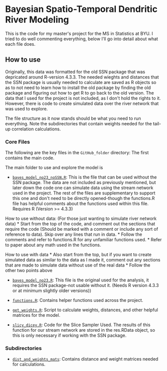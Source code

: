 # Bayesian Spatio-Temporal Dendritic River Modeling
This is the code for my master's project for the MS in Statistics at BYU. I tried to do well commenting everything, below I'll go into detail about what each file does.

## How to use

Originally, this data was formatted for the old SSN package that was depricated around R-version 4.3.3. The needed wieghts and distances that the SSN package is usually needed to calculate are saved as R objects so as to not need to learn how to install the old package by finding the old package and figuring out how to get R to go back to the old version. The data that I used for the project is not included, as I don't hold the rights to it. However, there is code to create simulated data over the river network that was used to explore.

The file structure as it now stands should be what you need to run everything. Note the subdirectories that contain weights needed for the tail-up correlation calculations.



### Core Files

The following are the key files in the `GitHub_folder` directory: The first contains the main code.

The main folder to use and explore the model is
- [`bayes_model_no23_noSSN.R`](https://github.com/thomas-wit/bayesian_spatio_temp_dendritic_river_mod/blob/main/GitHub_folder/bayes_model_no23_noSSN.R):
     This is the file that can be used without the SSN package. The data are not included as previously mentioned, but later down the code one can simulate data using the stream network used in the project. The rest of the files are supplementary to support this one and don't need to be directly opened-though the functions.R file has helpful comments about the functions used within this file. Requires R (Version >= 4.3.3)

How to use without data: (For those just wanting to simulate river network data)
     * Start from the top of the code, and comment out the sections that require the code (Should be marked with a comment or include any sort of reference to data). Skip over any lines that run in data. 
     * Follow the comments and refer to functions.R for any unfamiliar functions used.
     * Refer to paper about any math used in the functions. 

How to use with data
     * Also start from the top, but if you want to create simulated data as similar to the data as I made it, comment out any sections that are made to simulate data without use of the real data
     * Follow the other two points above

- [`bayes_model_no23.R`](https://github.com/thomas-wit/bayesian_spatio_temp_dendritic_river_mod/blob/main/GitHub_folder/bayes_model_no23.R):
     This file is the original used for the analysis, it requires the SSN package-not usable without it. (Needs R version 4.3.3 or at minimum slightly older versions))

- [`functions.R`](https://github.com/thomas-wit/bayesian_spatio_temp_dendritic_river_mod/blob/main/GitHub_folder/functions.R): Contains helper functions used across the project.
- [`get_weights.R`](https://github.com/thomas-wit/bayesian_spatio_temp_dendritic_river_mod/blob/main/GitHub_folder/get_weights.R): Script to calculate weights, distances, and other helpful matrices for the model.
- [`slicy_dicey.R`](https://github.com/thomas-wit/bayesian_spatio_temp_dendritic_river_mod/blob/main/GitHub_folder/slicy_dicey.R): Code for the Slice Sampler Used. The results of this function for our stream network are stored in the res.RData object, so this is only necessary if working with the SSN package.

### Subdirectories

- [`dist_and_weights_mats`](https://github.com/thomas-wit/bayesian_spatio_temp_dendritic_river_mod/tree/main/GitHub_folder/dist_and_weights_mats): Contains distance and weight matrices needed for calculations.


